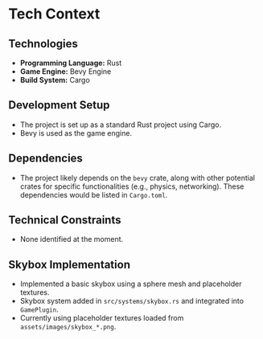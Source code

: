 # Tech Context

## Technologies

- **Programming Language:** Rust
- **Game Engine:** Bevy Engine
- **Build System:** Cargo

## Development Setup

- The project is set up as a standard Rust project using Cargo.
- Bevy is used as the game engine.

## Dependencies

- The project likely depends on the `bevy` crate, along with other potential crates for specific functionalities (e.g., physics, networking). These dependencies would be listed in `Cargo.toml`.

## Technical Constraints

- None identified at the moment.

## Skybox Implementation

- Implemented a basic skybox using a sphere mesh and placeholder textures.
- Skybox system added in `src/systems/skybox.rs` and integrated into `GamePlugin`.
- Currently using placeholder textures loaded from `assets/images/skybox_*.png`.
